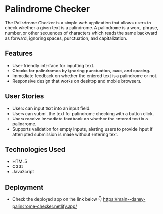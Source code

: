 # Palindrome Checker

The Palindrome Checker is a simple web application that allows users to check whether a given text is a palindrome. A palindrome is a word, phrase, number, or other sequences of characters which reads the same backward as forward, ignoring spaces, punctuation, and capitalization.

## Features

- User-friendly interface for inputting text.
- Checks for palindromes by ignoring punctuation, case, and spacing.
- Immediate feedback on whether the entered text is a palindrome or not.
- Responsive design that works on desktop and mobile browsers.

## User Stories

- Users can input text into an input field.
- Users can submit the text for palindrome checking with a button click.
- Users receive immediate feedback on whether the entered text is a palindrome.
- Supports validation for empty inputs, alerting users to provide input if attempted submission is made without entering text.

## Technologies Used

- HTML5
- CSS3
- JavaScript

## Deployment
- Check the deployed app on the link below 👇
https://main--danny-palindrome-checker.netlify.app/
